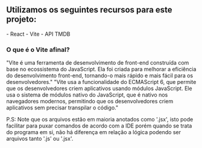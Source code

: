 <h2> Utilizamos os seguintes recursos para este projeto: </h2>
- React
- Vite
- API TMDB

<h3> O que é o Vite afinal? </h3>
<p> <italic>
  "Vite é uma ferramenta de desenvolvimento de front-end construída com base no ecossistema do JavaScript. 
  Ela foi criada para melhorar a eficiência do desenvolvimento front-end, 
  tornando-o mais rápido e mais fácil para os desenvolvedores."
  "Vite usa a funcionalidade do ECMAScript 6, que permite que os desenvolvedores criem aplicativos usando módulos JavaScript.
  Ele usa o sistema de módulos nativo do JavaScript, que é nativo nos navegadores modernos, 
  permitindo que os desenvolvedores criem aplicativos sem precisar transpilar o código."
</italic> </p> 

 P.S: Note que os arquivos estão em maioria anotados como '.jsx', isto pode facilitar para puxar comandos de acordo com a IDE 
 porém quando se trata do programa em si, não há diferença em relação a lógica podendo ser arquivos tanto '.js' ou '.jsx'.
